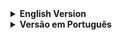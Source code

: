 <details>
<summary><strong>English Version</strong></summary>

# Bid Pricing Automation Project - Open Classroom

This project was developed as part of the Open Classroom initiative, where students collaborate with professionals to solve real-world problems. It was commissioned by the State Audit Court with the aim of automating and improving the pricing formation process for public tenders.

## Problem

The challenge faced by State Audit Court employees involved efficiently determining bid prices. Manually, they had to search through historical price databases, find the desired product and its synonyms, and calculate the average value of the identified products. Inadequate pricing could result in tender failure (if the stipulated price was lower than market practice) or overpricing (if the price was significantly higher).

## Solution

The approach taken to address this issue was divided into stages:

1. **Historical Information Storage:** Elasticsearch was used to store historical information about products.

2. **ChatGPT API Integration:** The ChatGPT API was integrated to obtain synonyms for the desired product.

3. **Elasticsearch Base Search:** Based on the provided synonyms, a search was conducted in the Elasticsearch base to retrieve relevant results.

4. **Interpretation by ChatGPT:** The search results were sent to the ChatGPT API to determine which items were truly identical or similar to the target product.

5. **Interactive Table Generation:** A table with items selected by ChatGPT was implemented. This table can be modified by the user as needed.

6. **Report Generation:** A report containing pricing metrics was implemented, providing a comprehensive view of the pricing formation process.

## Current Status

The project was developed up to stage 5 but is partial. The limitation of Elasticsearch to return only 10 items is acknowledged and represents an area for contribution for future collaborators. Due to the end of the semester, the project was not completed, and we welcome contributors interested in enhancing its functionality.

## How to Contribute

If you wish to contribute to the development of this project, feel free to:

- Identify and resolve the limitation of Elasticsearch in returning items.
- Enhance the user interface in table generation and modification.
- Add additional functionalities to the pricing formation process.
- Contribute to documentation, testing, and bug fixes.

We appreciate your interest in contributing to this project!
</details>

<details>
<summary><strong>Versão em Português</strong></summary>

# Projeto de Automatização de Formação de Preços para Licitações - Sala de Aula Aberta

Este projeto foi desenvolvido como parte da iniciativa Sala de Aula Aberta, onde estudantes colaboram com profissionais para resolver problemas do mundo real. Foi encomendado pelo Tribunal de Contas do Estado, com o objetivo de automatizar e aprimorar o processo de formação de preços para abertura de licitações.

## Problema

O desafio enfrentado pelos funcionários do Tribunal de Contas do Estado consistia em realizar a formação de preços para licitações de forma eficiente. Manualmente, eles precisavam buscar em bases históricas de preços, encontrar o produto desejado e seus sinônimos, calcular o valor médio dos produtos encontrados. Uma formação de preços inadequada poderia resultar na falha da licitação (caso o preço estipulado fosse menor que o praticado no mercado) ou em superfaturamento (caso o preço fosse muito superior ao praticado).

## Solução

A abordagem adotada para resolver esse problema foi dividida em etapas:

1. **Armazenamento de Informações Históricas:** Utilizamos uma base de dados Elasticsearch para armazenar informações históricas sobre os produtos.

2. **Utilização da API do ChatGPT:** Foi integrada a API do ChatGPT para obter sinônimos do produto desejado.

3. **Busca na Base do Elastic:** A partir dos sinônimos fornecidos, realizamos uma busca na base do Elasticsearch para obter resultados relacionados.

4. **Interpretação pelo ChatGPT:** Os resultados da busca foram enviados à API do ChatGPT para determinar quais itens eram verdadeiramente iguais ou similares ao produto alvo.

5. **Geração de Tabela Interativa:** Foi implementada a geração de uma tabela com os itens selecionados pelo ChatGPT. Essa tabela pode ser modificada pelo usuário conforme necessário.

6. **Geração de Relatório:** Implementamos a geração de um relatório contendo métricas de preços, fornecendo uma visão abrangente do processo de formação de preços.

## Estado Atual

O projeto foi desenvolvido até a etapa 5, mas de forma parcial. A limitação do Elasticsearch para retornar apenas 10 itens é reconhecida e representa um ponto de contribuição para futuros colaboradores. Devido ao término do semestre, o projeto não foi concluído, e estamos abertos a colaboradores interessados em contribuir para o seu aprimoramento.

## Como Contribuir

Se você deseja contribuir para o desenvolvimento deste projeto, sinta-se à vontade para:

- Identificar e resolver a limitação do Elasticsearch para retorno de itens.
- Aprimorar a interface do usuário na geração e modificação da tabela.
- Adicionar funcionalidades adicionais ao processo de formação de preços.
- Contribuir com documentação, testes e correções de bugs.

Agradecemos antecipadamente por seu interesse em colaborar com este projeto!
</details>
